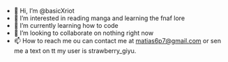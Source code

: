 - 👋 Hi, I’m @basicXriot
- 👀 I’m interested in reading manga and learning the fnaf lore 
- 🌱 I’m currently learning how to code
- 💞️ I’m looking to collaborate on nothing right now 
- 📫 How to reach me ou can contact me at matias6p7@gmail.com or sen me a text on tt my user is strawberry_giyu.

<!---
basicXriot/basicXriot is a ✨ special ✨ repository because its `README.md` (this file) appears on your GitHub profile.
You can click the Preview link to take a look at your changes.
--->
